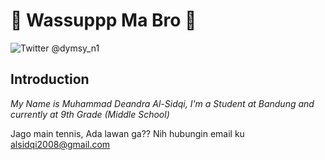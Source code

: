 # 👊 Wassuppp Ma Bro 👊

![Twitter @dymsy_n1](https://github.com/Alpinee69/Alpinee69/assets/144251580/72e592fa-898c-4095-bbd9-75866d425cef)

## Introduction

_*My Name is Muhammad Deandra Al-Sidqi, I'm a Student at Bandung and currently at 9th Grade (Middle School)*_


Jago main tennis, Ada lawan ga??
Nih hubungin email ku
alsidqi2008@gmail.com


